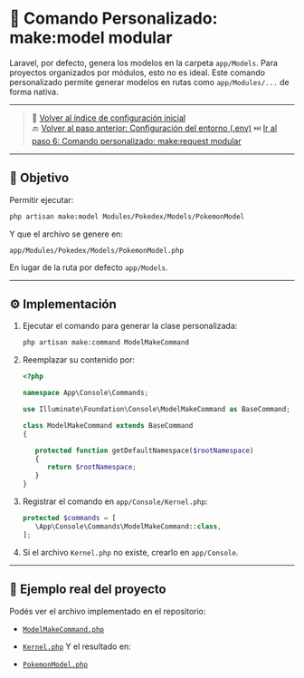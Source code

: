 # 🧩 Comando Personalizado: make:model modular

Laravel, por defecto, genera los modelos en la carpeta `app/Models`. Para proyectos organizados por módulos, esto no es ideal. Este comando personalizado permite generar modelos en rutas como `app/Modules/...` de forma nativa.

---

> 🔗 [Volver al índice de configuración inicial](./index.md)  
> 🔙 [Volver al paso anterior: Configuración del entorno (.env)](./environment.md)
> ⏭️ [Ir al paso 6: Comando personalizado: make:request modular](./make-request-command.md)

---

## 🎯 Objetivo

Permitir ejecutar:

   ```bash
   php artisan make:model Modules/Pokedex/Models/PokemonModel
   ```

Y que el archivo se genere en:

   ```
   app/Modules/Pokedex/Models/PokemonModel.php
   ```

En lugar de la ruta por defecto `app/Models`.

---

## ⚙️ Implementación

1. Ejecutar el comando para generar la clase personalizada:

   ```bash
   php artisan make:command ModelMakeCommand
   ```

2. Reemplazar su contenido por:

   ```php
   <?php

   namespace App\Console\Commands;

   use Illuminate\Foundation\Console\ModelMakeCommand as BaseCommand;

   class ModelMakeCommand extends BaseCommand
   {

      protected function getDefaultNamespace($rootNamespace)
      {
         return $rootNamespace;
      }
   }
   ```

3. Registrar el comando en `app/Console/Kernel.php`:

   ```php
   protected $commands = [
      \App\Console\Commands\ModelMakeCommand::class,
   ];
   ```

4. Si el archivo `Kernel.php` no existe, crearlo en `app/Console`.

---

## 🔎 Ejemplo real del proyecto

Podés ver el archivo implementado en el repositorio:

- [`ModelMakeCommand.php`](./examples/app/Console/Commands/ModelMakeCommand.php)
- [`Kernel.php`](./examples/app/Console/Kernel.php)
Y el resultado en:

- [`PokemonModel.php`](./examples/app/Modules/Pokedex/Models/PokemonModel.php)
